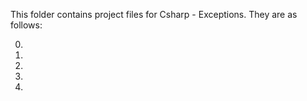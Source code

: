 This folder contains project files for Csharp - Exceptions.
They are as follows: 

0)

1)

2)

3)

4)
